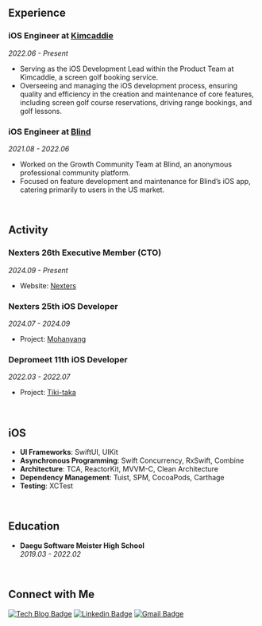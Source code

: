 <div align="left">

## Experience

### iOS Engineer at [Kimcaddie](https://kimcaddie.com/) 
*2022.06 - Present*
- Serving as the iOS Development Lead within the Product Team at Kimcaddie, a screen golf booking service.
- Overseeing and managing the iOS development process, ensuring quality and efficiency in the creation and maintenance of core features, including screen golf course reservations, driving range bookings, and golf lessons.

### iOS Engineer at [Blind](https://www.teamblind.com/)
*2021.08 - 2022.06*
- Worked on the Growth Community Team at Blind, an anonymous professional community platform.
- Focused on feature development and maintenance for Blind’s iOS app, catering primarily to users in the US market.

<br>

## Activity
### Nexters 26th Executive Member (CTO)
*2024.09 - Present*
- Website: [Nexters](https://nexters.co.kr/)

### Nexters 25th iOS Developer
*2024.07 - 2024.09*
- Project: [Mohanyang](https://github.com/Nexters/Mohanyang-iOS)

### Depromeet 11th iOS Developer
*2022.03 - 2022.07*
- Project: [Tiki-taka](https://github.com/depromeet/Tiqui-Taca_iOS)

<br>

## iOS

- **UI Frameworks**: SwiftUI, UIKit
- **Asynchronous Programming**: Swift Concurrency, RxSwift, Combine
- **Architecture**: TCA, ReactorKit, MVVM-C, Clean Architecture
- **Dependency Management**: Tuist, SPM, CocoaPods, Carthage
- **Testing**: XCTest

<br>


## Education

- **Daegu Software Meister High School**  
*2019.03 - 2022.02*
  
<br>

## Connect with Me

[![Tech Blog Badge](http://img.shields.io/badge/-Tech%20blog-black?style=flat-square&logo=github&link=https://zzsza.github.io/)](https://devminseok.medium.com)
[![Linkedin Badge](https://img.shields.io/badge/-LinkedIn-blue?style=flat-square&logo=Linkedin&logoColor=white&link=https://www.linkedin.com/in/민석-강-a8a292176/)](https://www.linkedin.com/in/민석-강-a8a292176/)
[![Gmail Badge](https://img.shields.io/badge/Gmail-d14836?style=flat-square&logo=Gmail&logoColor=white&link=mailto:qbq5000@gmail.com)](mailto:qbq5000@gmail.com)

</div>
